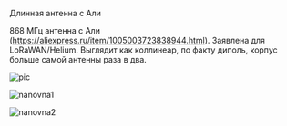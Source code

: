 Длинная антенна с Али

868 МГц антенна с Али (https://aliexpress.ru/item/1005003723838944.html). Заявлена для LoRaWAN/Helium. 
Выглядит как коллинеар, по факту диполь, корпус больше самой антенны раза в два.

![pic](https://user-images.githubusercontent.com/72073134/168274597-23389997-822e-4c33-a8a7-2f9af4734fc8.jpeg)

![nanovna1](https://user-images.githubusercontent.com/72073134/168274623-2c0c0b32-97c0-41a9-bfe0-855da6bd3c22.png)

![nanovna2](https://user-images.githubusercontent.com/72073134/168274631-9db45bdb-a428-4626-8350-76213e4f4bc2.png)
